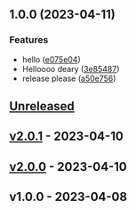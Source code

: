 <a name="unreleased"></a>
## 1.0.0 (2023-04-11)


### Features

* hello ([e075e04](https://github.com/cailen/MLTests/commit/e075e04c355e2cafc40211664880e4ed8f18b415))
* Helloooo deary ([3e85487](https://github.com/cailen/MLTests/commit/3e854878f1e151d152c158433149049a36deb07b))
* release please ([a50e756](https://github.com/cailen/MLTests/commit/a50e756a2c8313370f1588955da554881a75bc51))

## [Unreleased]


<a name="v2.0.1"></a>
## [v2.0.1] - 2023-04-10

<a name="v2.0.0"></a>
## [v2.0.0] - 2023-04-10

<a name="v1.0.0"></a>
## v1.0.0 - 2023-04-08

[Unreleased]: https://github.com/cailen/MLTests/compare/v2.0.1...HEAD
[v2.0.1]: https://github.com/cailen/MLTests/compare/v2.0.0...v2.0.1
[v2.0.0]: https://github.com/cailen/MLTests/compare/v1.0.0...v2.0.0
